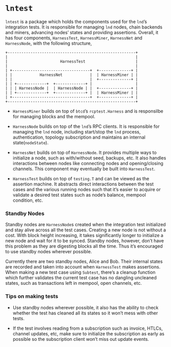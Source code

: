 # `lntest`

`lntest` is a package which holds the components used for the `lnd`’s
integration tests. It is responsible for managing `lnd` nodes, chain backends
and miners, advancing nodes’ states and providing assertions. Overall, it has
four components, `HarnessTest`, `HarnessMiner`, `HarnessNet` and `HarnessNode`,
with the following structure,

```
+--------------------------------------------------------+
|                                                        |
|                       HarnessTest                      |
|                                                        |
| +----------------------------------+  +--------------+ |
| |            HarnessNet            |  | HarnessMiner | |
| |                                  |  +--------------+ |
| | +-------------+  +-------------+ |                   |
| | | HarnessNode |  | HarnessNode | |  +--------------+ |
| | +-------------+  +-------------+ |  | HarnessMiner | |
| +----------------------------------+  +--------------+ |
+--------------------------------------------------------+
```

- `HarnessMiner` builds on top of `btcd`’s `rcptest.Harness` and is responsilbe
  for managing blocks and the mempool.

- `HarnessNode` builds on top of the `lnd`’s RPC clients. It is responsible for
  managing the `lnd` node, including start/stop the `lnd` process,
  authentication, topology subscription and maintains an internal
  state(`nodeState`).

- `HarnessNet` builds on top of `HarnessNode`. It provides multiple ways to
  initialize a node, such as with/without seed, backups, etc. It also handles
  interactions between nodes like connecting nodes and opening/closing
  channels.  This component may eventually be built into `HarnessTest`.

- `HarnessTest` builds on top of `testing.T` and can be viewed as the assertion
  machine. It abstracts direct interactions between the test cases and the
  various running nodes such that it’s easier to acquire or validate a desired
  test states such as node’s balance, mempool condition, etc. 


### Standby Nodes

Standby nodes are `HarnessNode`s created when the integration test initialized
and stay alive across all the test cases. Creating a new node is not without a
cost. With block height increasing, it takes significantly longer to initialize
a new node and wait for it to be synced. Standby nodes, however, don’t have
this problem as they are digesting blocks all the time. Thus it’s encouraged to
use standby nodes wherever possible.

Currently there are two standby nodes, Alice and Bob. Their internal states are
recorded and taken into account when `HarnessTest` makes assertions. When
making a new test case using `Subtest`, there’s a cleanup function which
further validates the current test case has no dangling uncleaned states, such
as transactions left in mempool, open channels, etc.

### Tips on making tests

- Use standby nodes wherever possible, it also has the ability to check whether
  the test has cleaned all its states so it won’t mess with other tests.

- If the test involves reading from a subscription such as invoice, HTLCs,
  channel updates, etc, make sure to initialize the subscription as early as
  possible so the subscription client won’t miss out update events.
